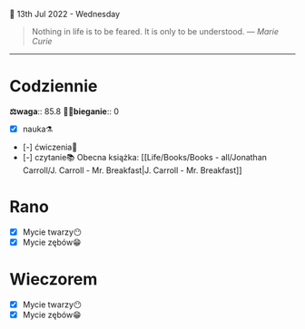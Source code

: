📅 13th Jul 2022 - Wednesday

> Nothing in life is to be feared. It is only to be understood.
> — <cite>Marie Curie</cite>
---
# Codziennie
**⚖waga**:: 85.8
**🏃‍♂️bieganie**:: 0
- [x] nauka⚗
- [-] ćwiczenia💪
- [-] czytanie📚 Obecna książka: [[Life/Books/Books - all/Jonathan Carroll/J. Carroll - Mr. Breakfast|J. Carroll - Mr. Breakfast]]
# Rano
- [x] Mycie twarzy😶
- [x] Mycie zębów😁
# Wieczorem
- [x] Mycie twarzy😶
- [x] Mycie zębów😁